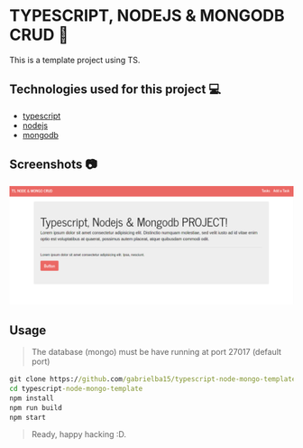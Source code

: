 # TYPESCRIPT, NODEJS & MONGODB CRUD :rocket:

This is a template project using TS.

## Technologies used for this project :computer:

- [typescript](https://www.typescriptlang.org/)
- [nodejs](https://nodejs.org/en/)
- [mongodb](https://nodejs.org/en/)

## Screenshots :camera:

![principal](docs/principal.png)

## Usage

> The database (mongo) must be have running at port 27017 (default port)

```cmd
git clone https://github.com/gabrielba15/typescript-node-mongo-template.git 
cd typescript-node-mongo-template
npm install 
npm run build 
npm start
```

> Ready, happy hacking :D.

